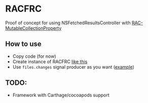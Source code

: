 # RACFRC

Proof of concept for using NSFetchedResultsController with [RAC-MutableCollectionProperty](https://github.com/gitdoapp/RAC-MutableCollectionProperty)


## How to use

* Copy code (for now)
* Create instance of RACFRC [like this](RACFRCTests/FilesViewModel.swift#L43)
* Use `files.changes` signal producer as you want ([example](RACFRCTests/FilesViewController.swift#L54))


## TODO:

* Framework with Carthage/cocoapods support

